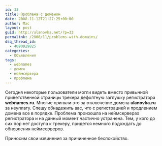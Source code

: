 ```yaml
---
id: 33
title: Проблема с доменом
date: 2008-11-12T21:27:25+00:00
author: Mac
layout: post
guid: http://ulanovka.net/?p=33
permalink: /2008/11/problems-with-domains/
dsq_thread_id:
  - 4890929825
categories:
  - Объявления
tags:
  - webnames
  - домен
  - неймсервера
  - проблема
---
```

Сегодня некоторые пользователи могли видеть вместо привычной приветственной страницы трекера дефолтную заглушку регистратора **webnames.ru**. Многие приняли это за отключение домена **ulanovka.ru** за неуплату. Спешу обнадежить вас, что с регистрацией и продлением домена все в порядке. Проблема произошла на неймсерверах регистратора и на данный момент частично устранена. Тем, у кого до сих пор нет доступа к трекеру, придется немного подождать до обновления неймсерверов.

Приносим свои извинения за причиненное беспокойство.